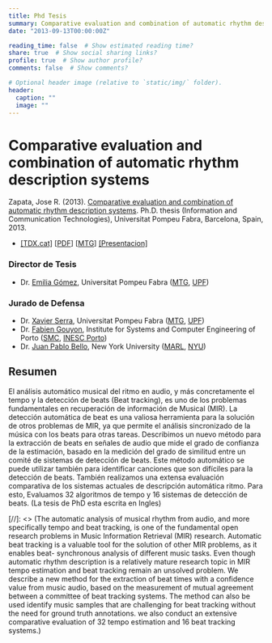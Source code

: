 ```yaml
---
title: Phd Tesis
summary: Comparative evaluation and combination of automatic rhythm description systems
date: "2013-09-13T00:00:00Z"

reading_time: false  # Show estimated reading time?
share: true  # Show social sharing links?
profile: true  # Show author profile?
comments: false  # Show comments?

# Optional header image (relative to `static/img/` folder).
header:
  caption: ""
  image: ""
---
```

# Comparative evaluation and combination of automatic rhythm description systems
Zapata, Jose R. (2013). [Comparative evaluation and combination of automatic rhythm description systems](http://www.tdx.cat/bitstream/handle/10803/123822/tjrzg2.pdf?sequence=5&isAllowed=y). Ph.D. thesis (Information and Communication Technologies), Universitat Pompeu Fabra, Barcelona, Spain, 2013.

- [[TDX.cat]](http://www.tdx.cat/handle/10803/123822)
[[PDF](http://www.tdx.cat/bitstream/handle/10803/123822/tjrzg2.pdf?sequence=5&isAllowed=y)]
[[MTG](http://mtg.upf.edu/node/3115)]
[[Presentacion]](https://goo.gl/vDJxCN)


### Director de Tesis
- Dr. [Emilia Gómez](https://emiliagomez.com/), Universitat Pompeu Fabra ([MTG](https://www.upf.edu/web/mtg), [UPF](https://www.upf.edu/en/))

### Jurado de Defensa
- Dr. [Xavier Serra](https://www.upf.edu/web/xavier-serra),  Universitat Pompeu Fabra ([MTG](https://www.upf.edu/web/mtg), [UPF](https://www.upf.edu/en/))
- Dr. [Fabien Gouyon](http://www.fabiengouyon.org/), Institute for Systems and Computer Engineering of Porto ([SMC](http://smc.inescporto.pt/), [INESC Porto](https://www.inesctec.pt/en))
- Dr. [Juan Pablo Bello](https://wp.nyu.edu/jpbello/), New York University ([MARL](https://steinhardt.nyu.edu/marl/), [NYU](http://www.nyu.edu/))


## Resumen

El análisis automático musical del ritmo en audio, y más concretamente el tempo y la detección de beats (Beat tracking), es uno de los problemas fundamentales en recuperación de información de Musical (MIR). La detección automática de beat es una valiosa herramienta para la solución de otros problemas de MIR, ya que permite el análisis sincronizado de la música con los beats para otras tareas. Describimos un nuevo método para la extracción de beats en señales de audio que mide el grado de confianza de la estimación, basado en la medición del grado de similitud entre un comité de sistemas de detección de beats. Este método automático se puede utilizar también para identificar canciones que son difíciles para la detección de beats. También realizamos una extensa evaluación comparativa de los sistemas actuales de descripción automática ritmo. Para esto, Evaluamos 32 algoritmos de tempo y 16 sistemas de detección de beats. (La tesis de PhD esta escrita en Ingles)


[//]: <> (The automatic analysis of musical rhythm from audio, and more specifically tempo and beat tracking, is one of the fundamental open research problems in Music Information Retrieval (MIR) research. Automatic beat tracking is a valuable tool for the solution of other MIR problems, as it enables beat- synchronous analysis of different music tasks. Even though automatic rhythm description is a relatively mature research topic in MIR tempo estimation and beat tracking remain an unsolved problem. We describe a new method for the extraction of beat times with a confidence value from music audio, based on the measurement of mutual agreement between a committee of beat tracking systems. The method can also be used identify music samples that are challenging for beat tracking without the need for ground truth annotations. we also conduct an extensive comparative evaluation of 32 tempo estimation and 16 beat tracking systems.)